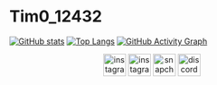 # Tim0_12432

[![GitHub stats](https://github-readme-stats.vercel.app/api?username=tim0-12432&hide=stars&show_icons=true&include_all_commits=true&title_color=D7C256&text_color=D7C256&icon_color=768390&bg_color=22272E&hide_border=true&custom_title=My%20GitHub%20Statistics)](https://github.com/tim0-12432)
[![Top Langs](https://github-readme-stats.vercel.app/api/top-langs/?username=tim0-12432&layout=compact&langs_count=10&title_color=D7C256&text_color=D7C256&icon_color=768390&bg_color=22272E&hide_border=true&hide_title=true)](https://github.com/tim0-12432)
[![GitHub Activity Graph](https://activity-graph.herokuapp.com/graph?username=tim0-12432&hide_title=true&color=D7C256&line=D7C256&point=768390&area_color=768390&bg_color=22272E&hide_border=true)](https://github.com/tim0-12432)

[THEME]: &title_color=D7C256&text_color=D7C256&icon_color=768390&bg_color=22272E&hide_border=true

<p align="center">
<a href="http://bit.ly/Instagram-tim0_12432"><img src="https://img.icons8.com/fluency/96/000000/instagram-new.png" alt='instagram main' height='40'></a>
<a href="http://bit.ly/Instagram-priv-tim0_12432"><img src="https://img.icons8.com/fluency/96/000000/instagram-new.png" alt='instagram private' height='40'></a>
<a href="http://bit.ly/Snapchat-tim0_12432"><img src="https://img.icons8.com/color/96/000000/snapchat-circled-logo--v1.png" alt='snapchat' height='40'></a>
<a href="http://bit.ly/Discord-tim0_12432"><img src="https://img.icons8.com/color/96/000000/discord-logo.png" alt='discord' height='40'></a>  
</p>
